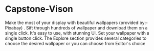 # Capstone-Vison
Make the most of your display with beautiful wallpapers (provided by:- Pixabay) .
Sift through hundreds of wallpaper and download them on a single click.
It's easy to use, with stunning UI.
Set your wallpaper with a single button click.
The Explore section provides several categories to choose the 
desired wallpaper or you can choose from Editor's choice
